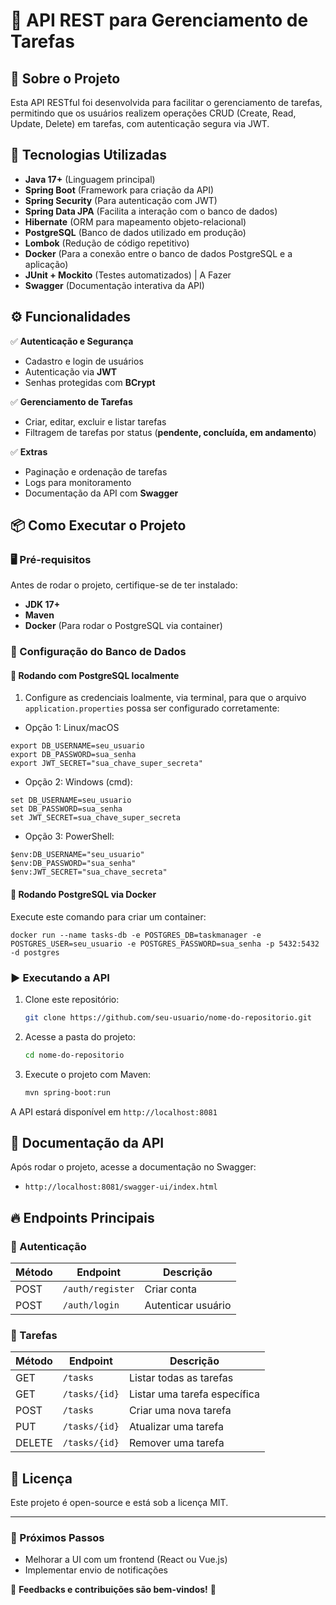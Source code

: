 # 📌 API REST para Gerenciamento de Tarefas

## 📖 Sobre o Projeto

Esta API RESTful foi desenvolvida para facilitar o gerenciamento de tarefas, permitindo que os usuários realizem operações CRUD (Create, Read, Update, Delete) em tarefas, com autenticação segura via JWT.

## 🚀 Tecnologias Utilizadas

- **Java 17+** (Linguagem principal)
- **Spring Boot** (Framework para criação da API)
- **Spring Security** (Para autenticação com JWT)
- **Spring Data JPA** (Facilita a interação com o banco de dados)
- **Hibernate** (ORM para mapeamento objeto-relacional)
- **PostgreSQL** (Banco de dados utilizado em produção)
- **Lombok** (Redução de código repetitivo)
- **Docker** (Para a conexão entre o banco de dados PostgreSQL e a aplicação)
- **JUnit + Mockito** (Testes automatizados) | A Fazer
- **Swagger** (Documentação interativa da API)

## ⚙️ Funcionalidades

✅ **Autenticação e Segurança**
- Cadastro e login de usuários
- Autenticação via **JWT**
- Senhas protegidas com **BCrypt**

✅ **Gerenciamento de Tarefas**
- Criar, editar, excluir e listar tarefas
- Filtragem de tarefas por status (**pendente, concluída, em andamento**)

✅ **Extras**
- Paginação e ordenação de tarefas
- Logs para monitoramento
- Documentação da API com **Swagger**

## 📦 Como Executar o Projeto

### 🖥 Pré-requisitos
Antes de rodar o projeto, certifique-se de ter instalado:
- **JDK 17+**
- **Maven**
- **Docker** (Para rodar o PostgreSQL via container)

### 🔧 Configuração do Banco de Dados

#### 🔹 Rodando com PostgreSQL localmente
1. Configure as credenciais loalmente, via terminal, para que o arquivo `application.properties` possa ser configurado corretamente:

- Opção 1: Linux/macOS
```
export DB_USERNAME=seu_usuario
export DB_PASSWORD=sua_senha
export JWT_SECRET="sua_chave_super_secreta"
```

- Opção 2: Windows (cmd):
```
set DB_USERNAME=seu_usuario
set DB_PASSWORD=sua_senha
set JWT_SECRET=sua_chave_super_secreta
```

- Opção 3: PowerShell:
```
$env:DB_USERNAME="seu_usuario"
$env:DB_PASSWORD="sua_senha"
$env:JWT_SECRET="sua_chave_secreta"
```

#### 🔹 Rodando PostgreSQL via Docker
Execute este comando para criar um container:
```
docker run --name tasks-db -e POSTGRES_DB=taskmanager -e POSTGRES_USER=seu_usuario -e POSTGRES_PASSWORD=sua_senha -p 5432:5432 -d postgres
```

### ▶️ Executando a API
1. Clone este repositório:
   ```sh
   git clone https://github.com/seu-usuario/nome-do-repositorio.git
   ```
2. Acesse a pasta do projeto:
   ```sh
   cd nome-do-repositorio
   ```
3. Execute o projeto com Maven:
   ```sh
   mvn spring-boot:run
   ```

A API estará disponível em `http://localhost:8081`

## 📖 Documentação da API

Após rodar o projeto, acesse a documentação no Swagger:
- `http://localhost:8081/swagger-ui/index.html`

## 🔥 Endpoints Principais

### 🔹 Autenticação
| Método | Endpoint         | Descrição           |
|--------|------------------|---------------------|
| POST   | `/auth/register` | Criar conta         |
| POST   | `/auth/login`    | Autenticar usuário  |

### 🔹 Tarefas
| Método | Endpoint       | Descrição                     |
|--------|----------------|-------------------------------|
| GET    | `/tasks`       | Listar todas as tarefas       |
| GET    | `/tasks/{id}`  | Listar uma tarefa específica  |
| POST   | `/tasks`       | Criar uma nova tarefa         |
| PUT    | `/tasks/{id}`  | Atualizar uma tarefa          |
| DELETE | `/tasks/{id}`  | Remover uma tarefa            |

## 📜 Licença

Este projeto é open-source e está sob a licença MIT.

---

### 📌 Próximos Passos
- Melhorar a UI com um frontend (React ou Vue.js)
- Implementar envio de notificações

📢 **Feedbacks e contribuições são bem-vindos!** 🚀
